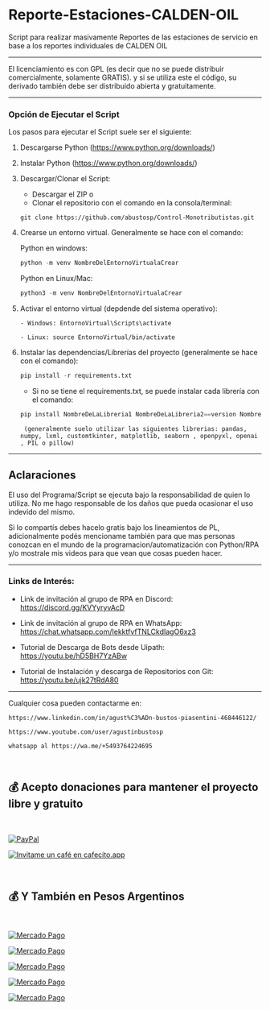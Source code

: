 # Reporte-Estaciones-CALDEN-OIL

Script para realizar masivamente Reportes de las estaciones de servicio en base a los reportes individuales de CALDEN OIL

---

 El licenciamiento es con GPL (es decir que no se puede distribuir comercialmente, solamente GRATIS). y si se utiliza este el código, su derivado también debe ser distribuido abierta y gratuitamente. 

---

### Opción de Ejecutar el Script

Los pasos para ejecutar el Script suele ser el siguiente:

1. Descargarse Python (https://www.python.org/downloads/)

2. Instalar Python (https://www.python.org/downloads/)

3. Descargar/Clonar el Script:
    - Descargar el ZIP o
    - Clonar el repositorio con el comando en la consola/terminal:

    ```
    git clone https://github.com/abustosp/Control-Monotributistas.git
    ```

4. Crearse un entorno virtual. Generalmente se hace con el comando:

    Python en windows:
    ```Python en Windows
    python -m venv NombreDelEntornoVirtualaCrear
    ```
    Python en Linux/Mac:	
    ```Python en Linux
    python3 -m venv NombreDelEntornoVirtualaCrear
    ```

5.  Activar el entorno virtual (depdende del sistema operativo):

        - Windows: EntornoVirtual\Scripts\activate

        - Linux: source EntornoVirtual/bin/activate 

6. Instalar las dependencias/Librerías del proyecto (generalmente se hace con el comando):

    ```Python	
    pip install -r requirements.txt
    ```

    - Si no se tiene el requirements.txt, se puede instalar cada librería con el comando:

    ```Python
    pip install NombreDeLaLibreria1 NombreDeLaLibreria2==version NombreDeLaLibreria3>=version NombreDeLaLibreriaN<=version
    ```

        (generalmente suelo utilizar las siguientes librerias: pandas, numpy, lxml, customtkinter, matplotlib, seaborn , openpyxl, openai , PIL o pillow)


---
## Aclaraciones

El uso del Programa/Script se ejecuta bajo la responsabilidad de quien lo utiliza. No me hago responsable de los daños que pueda ocasionar el uso indevido del mismo.

Si lo compartís debes hacelo gratis bajo los lineamientos de PL, adicionalmente podés mencioname también para que mas personas conozcan en el mundo de la programacion/automatización con Python/RPA y/o mostrale mis videos para que vean que cosas pueden hacer.

---

### Links de Interés:

- Link de invitación al grupo de RPA en Discord: https://discord.gg/KVYyryvAcD

- Link de invitación al grupo de RPA en WhatsApp: https://chat.whatsapp.com/IekktfvfTNLCkdIagO6xz3

- Tutorial de Descarga de Bots desde Uipath: https://youtu.be/hD5BH7YzABw

- Tutorial de Instalación y descarga de Repositorios con Git: https://youtu.be/ujk27tRdA80

---

Cualquier cosa pueden contactarme en:

    https://www.linkedin.com/in/agust%C3%ADn-bustos-piasentini-468446122/

    https://www.youtube.com/user/agustinbustosp

    whatsapp al https://wa.me/+5493764224695

<br/>

## 💰 Acepto donaciones para mantener el proyecto libre y gratuito
<br/>

[![PayPal](https://img.shields.io/badge/PayPal-00457C?style=for-the-badge&logo=paypal&logoColor=white)](https://paypal.me/agustinbustosp) <!-- [<img src="http://ketekipo.com.ar/wp-content/uploads/2020/05/mercado-pago.png" alt="Image" height="30" width="100\">](https://paypal.me/paypal.me/agustinbustosp) -->

<!-- [![Cafecito](https://img.shields.io/badge/-Cafecito-9cf?style=for-the-badge)](https://cafecito.app/abustos) -->

<!-- [<img src="https://santanderpost.com.ar/wp-content/uploads/2022/02/Cafecito-.jpg" alt="Image" height="30" width="65\">](https://cafecito.app/abustos) -->

[![Invitame un café en cafecito.app](https://cdn.cafecito.app/imgs/buttons/button_5.svg)](https://cafecito.app/abustos)

<br/>
 
## 💰 Y También en Pesos Argentinos

<br/>

[![Mercado Pago](https://img.shields.io/badge/Mercado%20Pago%20100-009ee3?style=for-the-badge&logo=mercadopago&logoColor=white)](https://mpago.la/2JBdGez)

[![Mercado Pago](https://img.shields.io/badge/Mercado%20Pago%20500-009ee3?style=for-the-badge&logo=mercadopago&logoColor=white)](https://mpago.la/2CwfjKE)

[![Mercado Pago](https://img.shields.io/badge/Mercado%20Pago%201.000-009ee3?style=for-the-badge&logo=mercadopago&logoColor=white)](https://mpago.la/21Xvpig)

[![Mercado Pago](https://img.shields.io/badge/Mercado%20Pago%205.000-009ee3?style=for-the-badge&logo=mercadopago&logoColor=white)](https://mpago.la/1s4D4mM)

[![Mercado Pago](https://img.shields.io/badge/Mercado%20Pago%2010.000-009ee3?style=for-the-badge&logo=mercadopago&logoColor=white)](https://mpago.la/1n9cimr)
